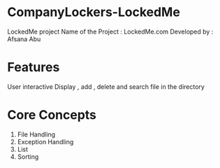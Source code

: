 # CompanyLockers-LockedMe
LockedMe project
Name of the Project : LockedMe.com
Developed by : Afsana Abu

# Features
User interactive
Display , add , delete and search file in the directory

# Core Concepts
1. File Handling
2. Exception Handling
3. List
4. Sorting 
